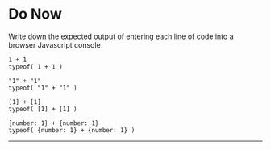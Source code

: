 # Do Now

Write down the expected output of entering each line of code into a browser Javascript console

```
1 + 1
typeof( 1 + 1 )
```

```
"1" + "1"
typeof( "1" + "1" )
```

```
[1] + [1]
typeof( [1] + [1] )
```

```
{number: 1} + {number: 1}
typeof( {number: 1} + {number: 1} )
```

---
